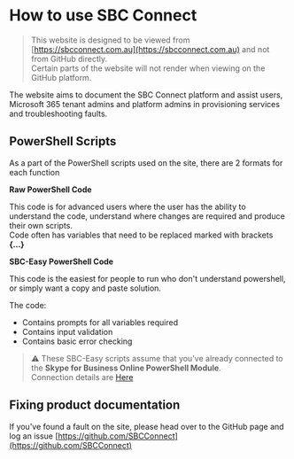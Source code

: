 # How to use SBC Connect

> <i class="fas fa-exclamation-triangle"></i> This website is designed to be viewed from [https://sbcconnect.com.au](https://sbcconnect.com.au) and not from GitHub directly. <br> Certain parts of the website will not render when viewing on the GitHub platform.

The website aims to document the SBC Connect platform and assist users, Microsoft 365 tenant admins and platform admins in provisioning services and troubleshooting faults.

## PowerShell Scripts
As a part of the PowerShell scripts used on the site, there are 2 formats for each function

<i class="fas fa-terminal"></i> **Raw PowerShell Code**

This code is for advanced users where the user has the ability to understand the code, understand where changes are required and produce their own scripts.
<br> Code often has variables that need to be replaced marked with brackets **{...}**

<i class="fas fa-keyboard"></i> **SBC-Easy PowerShell Code**

This code is the easiest for people to run who don't understand powershell, or simply want a copy and paste solution.

The code:
- Contains prompts for all variables required
- Contains input validation
- Contains basic error checking
> ⚠ These SBC-Easy scripts assume that you've already connected to the **Skype for Business Online PowerShell Module**. <br>Connection details are [Here](connecting-to-sfbo-ps-module.md)

## Fixing product documentation
If you've found a fault on the site, please head over to the GitHub page and log an issue [https://github.com/SBCConnect](https://github.com/SBCConnect)
